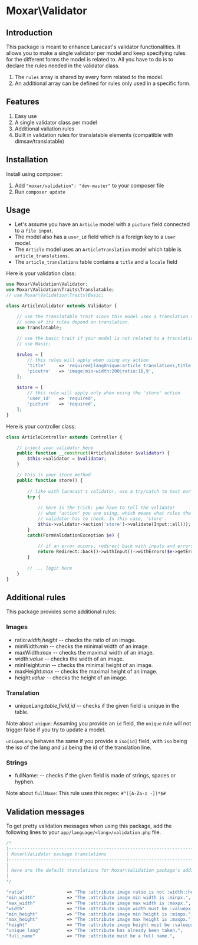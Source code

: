 # Moxar\Validator

## Introduction

This package is meant to enhance Laracast's validator functionalities. It allows you to make a single validator per model and keep specifying rules for the different forms the model is related to. All you have to do is to declare the rules needed in the validator class.

1. The `rules` array is shared by every form related to the model.
2. An additional array can be defined for rules only used in a specific form.

## Features

1. Easy use
2. A single validator class per model
3. Additional valiation rules
4. Built in validation rules for translatable elements (compatible with dimsav/translatable)

## Installation

Install using composer:

1. Add `"moxar/validation": "dev-master"` to your composer file
2. Run `composer update`

## Usage

* Let's assume you have an `Article` model with a `picture` field connected to a `file input`.
* The model also has a `user_id` field which is a foreign key to a `User` model.
* The `Article` model uses an `ArticleTranslation` model which table is `article_translations`.
* The `article_translations` table contains a `title` and a `locale` field

Here is your validation class:

```php
use Moxar\Validation\Validator;
use Moxar\Validation\Traits\Translatable;
// use Moxar\Validation\Traits\Basic;

class ArticleValidator extends Validator {

    // use the translatable trait since this model uses a translation table and 
    // some of its rules depend on translation.
    use Translatable;
    
    // use the basic trait if your model is not related to a translation table.
    // use Basic;

    $rules = [
        // this rules will apply when using any action
        'title'     => 'required|langUnique:article_translations,title',
        'picutre'   => 'image|min-width:200|ratio:16,9',
    ];
    
    $store = [
        // this rule will apply only when using the 'store' action
        'user_id'   => 'required',
        'picture'   => 'required',
    ];
}
```
    
Here is your controller class:

```php
class ArticleController extends Controller {

    // inject your validator here
    public function __construct(ArticleValidator $validator) {
        $this->validator = $validator;
    }

    // this is your store method
    public function store() {
    
        // like with laracast's validator, use a try/catch to test our validation rules.
        try {
        
            // here is the trick: you have to tell the validator 
            // what "action" you are using, which means what rules the
            // validator has to check. In this case, 'store'.
            $this->validator->action('store')->validate(Input::all());
        }
        catch(FormValidationException $e) {
        
            // if an error occurs, redirect back with inputs and errors.
            return Redirect::back()->withInput()->withErrors($e->getErrors());
        }
        
        // ... logic here
    }
}
```

## Additional rules

This package provides some additional rules:

### Images
* ratio:*width,height* -- checks the ratio of an image.
* minWidth:*min* -- checks the minimal width of an image.
* maxWidth:*max* -- checks the maximal width of an image.
* width:*value* -- checks the width of an image.
* minHeight:*min* -- checks the minimal height of an image.
* maxHeight:*max* -- checks the maximal height of an image.
* height:*value* -- checks the height of an image.

### Translation

* uniqueLang:*table,field,id* -- checks if the given field is unique in the table.

Note about `unique`: Assuming you provide an `id` field, the `unique` rule will not trigger false if you try to update a model.

`uniqueLang` behaves the same if you provide a `iso[id]` field, with `iso` being the iso of the lang and `id` being the id of the translation line.

### Strings

* fullName: -- checks if the given field is made of strings, spaces or hyphen.

Note about `fullName`: This rule uses this regex: `#^([A-Za-z -])*$#`

## Validation messages

To get pretty validation messages when using this package, add the following lines to your `app/language/<lang>/validation.php` file.

```php
/*
|--------------------------------------------------------------------------
| Moxar\Validator package translations
|--------------------------------------------------------------------------
|
| Here are the default translations for Moxar\Validation package's additional rules.
|
*/

"ratio"                => "The :attribute image ratio is not :width::height.",
"min_width"            => "The :attribute image min width is :minpx.",
"max_width"            => "The :attribute image max width is :maxpx.",
"width"                => "The :attribute image width must be :valuepx.",
"min_height"           => "The :attribute image min height is :minpx.",
"max_height"           => "The :attribute image max height is :maxpx.",
"height"               => "The :attribute image height must be :valuepx.",
"unique_lang"          => "The :attribute has already been taken.",
"full_name"            => "The :attribute must be a full name.",
```
